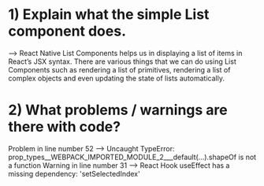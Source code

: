 # 1) Explain what the simple List component does. 
--> React Native List Components helps us in displaying a list of items in React’s JSX syntax. There are various things that we can do using List Components such as rendering a list of primitives, rendering a list of complex objects and even updating the state of lists automatically.


# 2) What problems / warnings are there with code?
Problem in line number 52 
--> Uncaught TypeError: prop_types__WEBPACK_IMPORTED_MODULE_2___default(...).shapeOf is not a function
Warning in line number 31 
--> React Hook useEffect has a missing dependency: 'setSelectedIndex'
